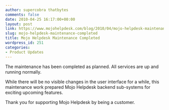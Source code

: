 ```yaml
---
author: supercobra thatbytes
comments: false
date: 2010-04-25 16:17:00+00:00
layout: post
link: https://www.mojohelpdesk.com/blog/2010/04/mojo-helpdesk-maintenance-completed/
slug: mojo-helpdesk-maintenance-completed
title: Mojo Helpdesk Maintenance Completed
wordpress_id: 251
categories:
- Product Updates
---
```


The maintenance has been completed as planned. All services are up and running normally.  
  
While there will be no visible changes in the user interface for a while, this maintenance work prepared Mojo Helpdesk backend sub-systems for exciting upcoming features.  
  
Thank you for supporting Mojo Helpdesk by being a customer.
